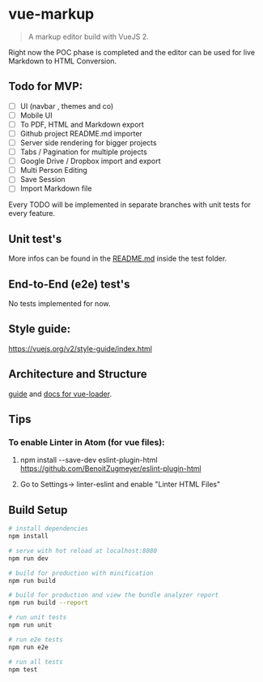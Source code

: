 # vue-markup

> A markup editor build with VueJS 2.

Right now the POC phase is completed and the editor can be used for live
Markdown to HTML Conversion.

## Todo for MVP:
- [ ] UI (navbar , themes and co)
- [ ] Mobile UI
- [ ] To PDF, HTML and Markdown export
- [ ] Github project README.md importer
- [ ] Server side rendering for bigger projects
- [ ] Tabs / Pagination for multiple projects
- [ ] Google Drive / Dropbox import and export
- [ ] Multi Person Editing
- [ ] Save Session
- [ ] Import Markdown file

Every TODO will be implemented in separate branches with unit tests for every feature.

## Unit test's
More infos can be found in the [README.md](test/unit/README.md) inside the test folder.

## End-to-End (e2e) test's
No tests implemented for now.

## Style guide:
https://vuejs.org/v2/style-guide/index.html

## Architecture and Structure
[guide](http://vuejs-templates.github.io/webpack/) and
[docs for vue-loader](http://vuejs.github.io/vue-loader).

## Tips
### To enable Linter in Atom (for vue files):

1. npm install --save-dev eslint-plugin-html
https://github.com/BenoitZugmeyer/eslint-plugin-html

2. Go to Settings-> linter-eslint and enable "Linter HTML Files"

## Build Setup

``` bash
# install dependencies
npm install

# serve with hot reload at localhost:8080
npm run dev

# build for production with minification
npm run build

# build for production and view the bundle analyzer report
npm run build --report

# run unit tests
npm run unit

# run e2e tests
npm run e2e

# run all tests
npm test
```
